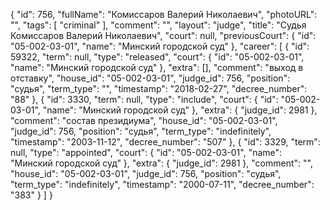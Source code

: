 {
    "id": 756,
    "fullName": "Комиссаров Валерий Николаевич",
    "photoURL": "",
    "tags": [
        "criminal"
    ],
    "comment": "",
    "layout": "judge",
    "title": "Судья Комиссаров Валерий Николаевич",
    "court": null,
    "previousCourt": {
        "id": "05-002-03-01",
        "name": "Минский городской суд"
    },
    "career": [
        {
            "id": 59322,
            "term": null,
            "type": "released",
            "court": {
                "id": "05-002-03-01",
                "name": "Минский городской суд"
            },
            "extra": [],
            "comment": "выход в отставку",
            "house_id": "05-002-03-01",
            "judge_id": 756,
            "position": "судья",
            "term_type": "",
            "timestamp": "2018-02-27",
            "decree_number": "88"
        },
        {
            "id": 3330,
            "term": null,
            "type": "include",
            "court": {
                "id": "05-002-03-01",
                "name": "Минский городской суд"
            },
            "extra": {
                "judge_id": 2981
            },
            "comment": "состав президиума",
            "house_id": "05-002-03-01",
            "judge_id": 756,
            "position": "судья",
            "term_type": "indefinitely",
            "timestamp": "2003-11-12",
            "decree_number": "507"
        },
        {
            "id": 3329,
            "term": null,
            "type": "appointed",
            "court": {
                "id": "05-002-03-01",
                "name": "Минский городской суд"
            },
            "extra": {
                "judge_id": 2981
            },
            "comment": "",
            "house_id": "05-002-03-01",
            "judge_id": 756,
            "position": "судья",
            "term_type": "indefinitely",
            "timestamp": "2000-07-11",
            "decree_number": "383"
        }
    ]
}